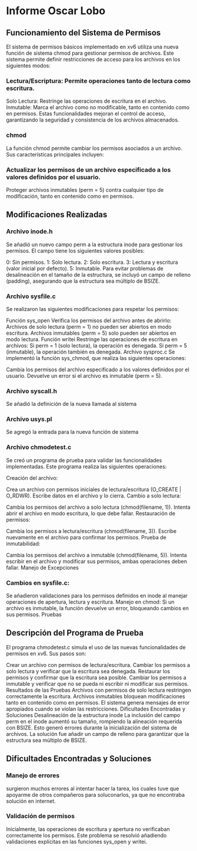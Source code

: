 # Informe Oscar Lobo

## Funcionamiento del Sistema de Permisos
El sistema de permisos básicos implementado en xv6 utiliza una nueva función de sistema chmod para gestionar permisos de archivos. Este sistema permite definir restricciones de acceso para los archivos en los siguientes modos:

### Lectura/Escriptura: Permite operaciones tanto de lectura como escritura.
Solo Lectura: Restringe las operaciones de escritura en el archivo.
Inmutable: Marca el archivo como no modificable, tanto en contenido como en permisos.
Estas funcionalidades mejoran el control de acceso, garantizando la seguridad y consistencia de los archivos almacenados.

### chmod
La función chmod permite cambiar los permisos asociados a un archivo. Sus características principales incluyen:

### Actualizar los permisos de un archivo especificado a los valores definidos por el usuario.
Proteger archivos inmutables (perm = 5) contra cualquier tipo de modificación, tanto en contenido como en permisos.

## Modificaciones Realizadas

### Archivo inode.h
Se añadió un nuevo campo perm a la estructura inode para gestionar los permisos. El campo tiene los siguientes valores posibles:

0: Sin permisos.
1: Solo lectura.
2: Solo escritura.
3: Lectura y escritura (valor inicial por defecto).
5: Inmutable.
Para evitar problemas de desalineación en el tamaño de la estructura, se incluyó un campo de relleno (padding), asegurando que la estructura sea múltiplo de BSIZE.

### Archivo sysfile.c
Se realizaron las siguientes modificaciones para respetar los permisos:

Función sys_open
Verifica los permisos del archivo antes de abrirlo:
Archivos de solo lectura (perm = 1) no pueden ser abiertos en modo escritura.
Archivos inmutables (perm = 5) solo pueden ser abiertos en modo lectura.
Función writei
Restringe las operaciones de escritura en archivos:
Si perm = 1 (solo lectura), la operación es denegada.
Si perm = 5 (inmutable), la operación también es denegada.
Archivo sysproc.c
Se implementó la función sys_chmod, que realiza las siguientes operaciones:

Cambia los permisos del archivo especificado a los valores definidos por el usuario.
Devuelve un error si el archivo es inmutable (perm = 5).

### Archivo syscall.h
Se añadió la definición de la nueva llamada al sistema


### Archivo usys.pl
Se agregó la entrada para la nueva función de sistema

### Archivo chmodetest.c
Se creó un programa de prueba para validar las funcionalidades implementadas. Este programa realiza las siguientes operaciones:

Creación del archivo:

Crea un archivo con permisos iniciales de lectura/escritura (O_CREATE | O_RDWR).
Escribe datos en el archivo y lo cierra.
Cambio a solo lectura:

Cambia los permisos del archivo a solo lectura (chmod(filename, 1)).
Intenta abrir el archivo en modo escritura, lo que debe fallar.
Restauración de permisos:

Cambia los permisos a lectura/escritura (chmod(filename, 3)).
Escribe nuevamente en el archivo para confirmar los permisos.
Prueba de inmutabilidad:

Cambia los permisos del archivo a inmutable (chmod(filename, 5)).
Intenta escribir en el archivo y modificar sus permisos, ambas operaciones deben fallar.
Manejo de Excepciones

### Cambios en sysfile.c:
Se añadieron validaciones para los permisos definidos en inode al manejar operaciones de apertura, lectura y escritura.
Manejo en chmod:
Si un archivo es inmutable, la función devuelve un error, bloqueando cambios en sus permisos.
Pruebas

## Descripción del Programa de Prueba
El programa chmodetest.c simula el uso de las nuevas funcionalidades de permisos en xv6. Sus pasos son:

Crear un archivo con permisos de lectura/escritura.
Cambiar los permisos a solo lectura y verificar que la escritura sea denegada.
Restaurar los permisos y confirmar que la escritura sea posible.
Cambiar los permisos a inmutable y verificar que no se pueda ni escribir ni modificar sus permisos.
Resultados de las Pruebas
Archivos con permisos de solo lectura restringen correctamente la escritura.
Archivos inmutables bloquean modificaciones tanto en contenido como en permisos.
El sistema genera mensajes de error apropiados cuando se violan las restricciones.
Dificultades Encontradas y Soluciones
Desalineación de la estructura inode
La inclusión del campo perm en el inode aumentó su tamaño, rompiendo la alineación requerida con BSIZE. Esto generó errores durante la inicialización del sistema de archivos. La solución fue añadir un campo de relleno para garantizar que la estructura sea múltiplo de BSIZE.

## Dificultades Encontradas y Soluciones

### Manejo de errores
surgieron muchos errores al intentar hacer la tarea, los cuales tuve que apoyarme de otros compañeros para soluconarlos, ya que no encontraba solución en internet.

### Validación de permisos
Inicialmente, las operaciones de escritura y apertura no verificaban correctamente los permisos. Este problema se resolvió añadiendo validaciones explícitas en las funciones sys_open y writei.

